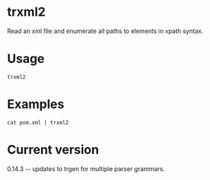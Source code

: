 # trxml2

Read an xml file and enumerate all paths to elements in xpath syntax.

# Usage

    trxml2

# Examples

    cat pom.xml | trxml2

# Current version

0.14.3 -- updates to trgen for multiple parser grammars.

